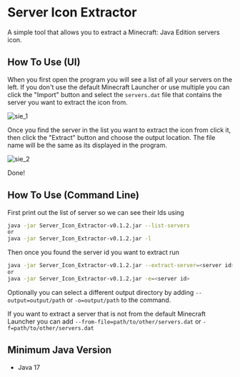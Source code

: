 # Server Icon Extractor

  A simple tool that allows you to extract a Minecraft: Java Edition servers icon.                                                                                         

## How To Use (UI)

When you first open the program you will see a list of all your servers on the left. If you don't use the default Minecraft Launcher or use multiple you can click the "Import" button and select the `servers.dat` file that contains the server you want to extract the icon from.

![sie_1](https://github.com/BJTMastermind/Server-Icon-Extractor/assets/18742837/7922f7ee-402a-4a61-87ef-829ae3e53126)

Once you find the server in the list you want to extract the icon from click it, then click the "Extract" button and choose the output location. The file name will be the same as its displayed in the program.

![sie_2](https://github.com/BJTMastermind/Server-Icon-Extractor/assets/18742837/35c152d6-2c9b-46b7-a1f4-b53b66f3670c)

Done!

## How To Use (Command Line)

First print out the list of server so we can see their Ids using<br>
```sh
java -jar Server_Icon_Extractor-v0.1.2.jar --list-servers
or
java -jar Server_Icon_Extractor-v0.1.2.jar -l
```

Then once you found the server id you want to extract run<br>
```sh
java -jar Server_Icon_Extractor-v0.1.2.jar --extract-server=<server id>
or
java -jar Server_Icon_Extractor-v0.1.2.jar -e=<server id>
```

Optionally you can select a different output directory by adding `--output=output/path` or `-o=output/path` to the command.

If you want to extract a server that is not from the default Minecraft Launcher you can add `--from-file=path/to/other/servers.dat` or `-f=path/to/other/servers.dat`

## Minimum Java Version

* Java 17
